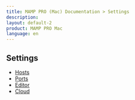 ```yaml
---
title: MAMP PRO (Mac) Documentation > Settings
description: 
layout: default-2
product: MAMP PRO Mac
language: en
---
```


## Settings

- [Hosts](Hosts/)  
- [Ports](Ports/)  
- [Editor](Editor/)
- [Cloud](Cloud/)  
